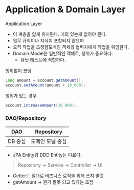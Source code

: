 # Application & Domain Layer

Application Layer

* 이 계층을 얇게 유지된다. 거의 있는게 없어야 된다.
* 업무 규칙이나 지식이 포함되지 않으며
* 오직 작업을 조정함도메인 객체의 협력자에게 작업을 위임한다.
* Domain Model은 일반적인 객체로, 행위가 중요하다.
  * 유닛 테스트에 적합하다.

행위없이 코딩

```java
Long amount = account.getAmount();
account.setAmount(amount + 10_000);
```

행위가 있는 경우

```java
account.increaseAmount(10_000);
```

### DAO/Repository

| DAO   | Repository |
| ----- | ---------- |
| DB 중심 | 도메인 모델 중심  |

* JPA Entity랑 DDD Entity는 다르다.

> Repository -> Service -> Controller -> UI

* Getter는 절대로 비즈니스 로직을 위해 쓰지 말것
* getAmount -> 뭔가 잘못 되고 있다는 조짐
